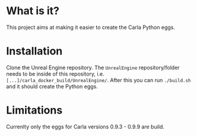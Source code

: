 # What is it?
This project aims at making it easier to create the Carla Python eggs.

# Installation
Clone the Unreal Engine repository.
The `UnrealEngine` repository/folder needs to be inside of this repository, i.e. `[...]/carla_docker_build/UnrealEngine/`.
After this you can run `./build.sh` and it should create the Python eggs.

# Limitations
Currenlty only the eggs for Carla versions 0.9.3 - 0.9.9 are build.
